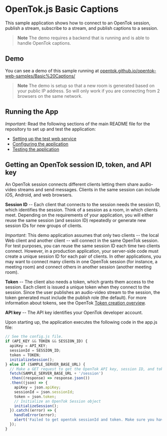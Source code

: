 OpenTok.js Basic Captions
=======================

This sample application shows how to connect to an OpenTok session, publish a stream,
subscribe to a stream, and publish captions to a session.

> **Note** The demo requires a backend that is running and is able to handle OpenTok captions.

## Demo

You can see a demo of this sample running at [opentok.github.io/opentok-web-samples/Basic%20Captions/](https://opentok.github.io/opentok-web-samples/Basic%20Captions/)

> **Note** The demo is setup so that a new room is generated based on your public IP address. So will only work if you are connecting from 2 browsers on the same network.

## Running the App

*Important:* Read the following sections of the main README file for the repository to set up
and test the application:

* [Setting up the test web service](../README.md#setting-up-the-test-web-service)
* [Configuring the application](../README.md#configuring-the-application)
* [Testing the application](../README.md#testing-the-application)

## Getting an OpenTok session ID, token, and API key

An OpenTok session connects different clients letting them share audio-video streams and send
messages. Clients in the same session can include iOS, Android, and web browsers.

**Session ID** -- Each client that connects to the session needs the session ID, which identifies
the session. Think of a session as a room, in which clients meet. Depending on the requirements of
your application, you will either reuse the same session (and session ID) repeatedly or generate
new session IDs for new groups of clients.

*Important*: This demo application assumes that only two clients -- the local Web client and
another client -- will connect in the same OpenTok session. For test purposes, you can reuse the
same session ID each time two clients connect. However, in a production application, your
server-side code must create a unique session ID for each pair of clients. In other applications,
you may want to connect many clients in one OpenTok session (for instance, a meeting room) and
connect others in another session (another meeting room).

**Token** -- The client also needs a token, which grants them access to the session. Each client is
issued a unique token when they connect to the session. Since the user publishes an audio-video
stream to the session, the token generated must include the publish role (the default). For more
information about tokens, see the OpenTok [Token creation
overview](https://tokbox.com/opentok/tutorials/create-token/).

**API key** -- The API key identifies your OpenTok developer account.

Upon starting up, the application executes the following code in the app.js file:

```javascript
// See the config.js file.
if (API_KEY && TOKEN && SESSION_ID) {
  apiKey = API_KEY;
  sessionId = SESSION_ID;
  token = TOKEN;
  initializeSession();
} else if (SAMPLE_SERVER_BASE_URL) {
  // Make a GET request to get the OpenTok API key, session ID, and token from the server
  fetch(SAMPLE_SERVER_BASE_URL + '/session')
  .then((response) => response.json())
  .then((json) => {
    apiKey = json.apiKey;
    sessionId = json.sessionId;
    token = json.token;
    // Initialize an OpenTok Session object
    initializeSession();
  }).catch((error) => {
    handleError(error);
    alert('Failed to get opentok sessionId and token. Make sure you have updated the config.js file.');
  });
}
```

